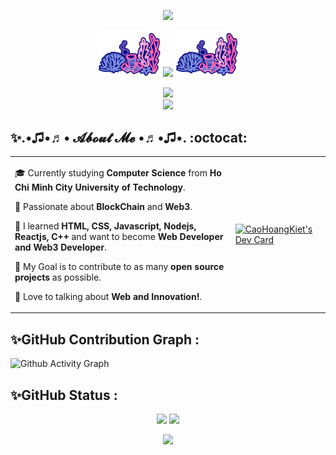 <body>
<div>
  <div>
    <p align="center">
     <img src="https://capsule-render.vercel.app/api?type=transparent&fontColor=EE64F7&fontStyle=samakaran&text=╰☆☆%20𝓒𝓗𝓚%20☆☆╮&height=130&fontSize=90&animation=fadeIn"/>
    </p>
  </div>

  <div>
     <p align="center">
       <img width="100" src="https://github.com/CaoHoangKiet222/CaoHoangKiet222/blob/main/images/ocean.gif">
       <img width="250" src = "https://capsule-render.vercel.app/api?type=transparent&fontColor=f2d5d5&fontStyle=samakaran&text=(ɔ◔︣‿◔︣)ɔ%20❤%20%202k2%20%20❤%20(ˆ‿ˆԅ&height=150&fontSize=60&animation=fadeIn&fontAlignY=70"/>
       <img width="100" src="https://github.com/CaoHoangKiet222/CaoHoangKiet222/blob/main/images/ocean.gif">
     </p>
    <p align="center">
      <img src="https://readme-typing-svg.herokuapp.com?font=Fira+Code&color=39ff14&height=80&lines=Software+Developer;Back-End+Developer&descAlignY=75&descAlign=83.4&center=true&vCenter=true"/><br>
       <img src= 'https://capsule-render.vercel.app/api?type=rect&color=gradient&height=2.5'/>
    </p>
  </div>
</div>

<div>

## ✨.•♫•♬• 𝓐𝓫𝓸𝓾𝓽 𝓜𝓮 •♬•♫•. :octocat:

<table>
  <tr>
    <td valign="center">
      
🎓 Currently studying **Computer Science** from **Ho Chi Minh City University of Technology**.

:muscle: Passionate about **BlockChain** and **Web3**.

🌱 I learned **HTML, CSS, Javascript, Nodejs, Reactjs, C++** and want to become **Web Developer and Web3 Developer**.

🎯 My Goal is to contribute to as many **open source projects** as possible.

🚀 Love to talking about **Web and Innovation!**.

  </td>

  <td>
      <a href="https://app.daily.dev/kietcaohoang"><img src="https://api.daily.dev/devcards/deede1ea79544dcabd8053c94fde5bca.png?r=mua" width="400" alt="CaoHoangKiet's Dev Card"/></a>
    </td>
  </tr>

</table>
</div>

## ✨GitHub Contribution Graph :

![Github Activity Graph](https://github-readme-activity-graph.cyclic.app/graph?username=CaoHoangKiet222&bg_color=14141450&point=f5eb2a&line=0ff2ee&color=ea22f5&radius=5)

## ✨GitHub Status :

<p align="center">
 <img width="48%" src="https://github-readme-stats-git-master-caohoangkiet222.vercel.app/api?username=CaoHoangKiet222&show_icons=true&bg_color=14141450&theme=aura&title_color=DD18DD&count_private=true&custom_title=@kietcaohoang">

 <img  width="48%" src="https://github-readme-streak-stats-dgm2c54lg-caohoangkiet222.vercel.app?user=CaoHoangKiet222&theme=shades-of-purple&date_format=M%20j%5B%2C%20Y%5D&background=14141450&ring=1DCBDD&fire=DDDC3E&sideNums=1DDDC3&currStreakNum=D01BDD&currStreakLabel=DD18DD" />
</p>

<p align="center">
 <!-- <img width="200px"src="https://i.dlpng.com/static/png/7039439_preview.png"> -->
 <img width="400px" src="https://github-readme-stats-git-master-caohoangkiet222.vercel.app/api/top-langs/?username=CaoHoangKiet222&bg_color=14141450&langs_count=7&hide=tex,c,vim%20script,css,html&layout=compact&theme=radical&custom_title=Languages&title_color=39ff14" /> 
 <!-- <img width="200px"src="https://i.dlpng.com/static/png/7039439_preview.png"> -->
</p>
</body>
